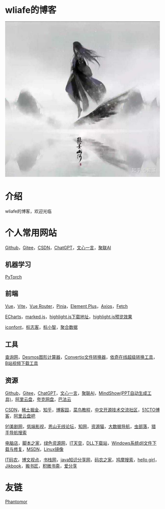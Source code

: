 # wliafe的博客

![wliafe头像](wliafe.jpg)

# 介绍

wliafe的博客，欢迎光临

# 个人常用网站

[Github](https://github.com/)，[Gitee](https://gitee.com/)，[CSDN](https://www.csdn.net/)，[ChatGPT](https://chat.openai.com/)，[文心一言](https://yiyan.baidu.com/)，[聚联AI](https://chat.julianwl.com/)

## 机器学习

[PyTorch](https://pytorch.org/)

## 前端

[Vue](https://cn.vuejs.org/)，[Vite](https://cn.vitejs.dev/)，[Vue Router](https://router.vuejs.org/zh/)，[Pinia](https://pinia.vuejs.org/zh/)，[Element Plus](https://element-plus.gitee.io/zh-CN/)，[Axios](https://www.axios-http.cn/)，[Fetch](https://developer.mozilla.org/zh-CN/docs/Web/API/Fetch_API/Using_Fetch)

[ECharts](https://echarts.apache.org/)，[marked.js](http://www.dagoogle.cn/n/745.html)，[highlight.js下载地址](https://highlightjs.org/)，[highlight.js预览效果](https://highlightjs.org/static/demo/)

[iconfont](https://www.iconfont.cn/)，[标志客](https://www.logomaker.com.cn/)，[标小智](https://www.logosc.cn/logo/favicon)，[聚合数据](https://www.juhe.cn/)

## 工具

[查询网](https://www.ip138.com/)，[Desmos图形计算器](https://www.desmos.com/)，[Convertio文件转换器](https://convertio.co/zh/)，[依奇在线超级转换工具](https://www.wdku.net/)，[B站视频下载工具](https://zhouql.vip/bilibili/)

## 资源

[Github](https://github.com/)，[Gitee](https://gitee.com/)，[ChatGPT](https://chat.openai.com/)，[文心一言](https://yiyan.baidu.com/)，[聚联AI](https://chat.julianwl.com/)，[MindShow(PPT自动生成工具)](https://mindshow.fun/)，[阿里云盘](https://www.aliyundrive.com/)，[夸克网盘](https://pan.quark.cn/)，[巴法云](https://cloud.bemfa.com/)

[CSDN](https://www.csdn.net/)，[稀土掘金](https://juejin.cn/)，[知乎](https://www.zhihu.com/)，[博客园](https://www.cnblogs.com/)，[菜鸟教程](https://www.runoob.com/)，[中文开源技术交流社区](https://www.oschina.net/)，[51CTO博客](https://blog.51cto.com/)，[阿里云盘吧](https://www.alipanba.com/)

[91美剧网](https://91mjw.tv/)，[低端影视](https://ddys.site/)，[恩山无线论坛](https://www.right.com.cn/)，[知网](https://lib.bimuchachong.com/)，[资源猫](https://www.ziyuanm.com/)，[大数据导航](https://hao.199it.com/)，[虫部落](https://search.chongbuluo.com/)，[猎手导航搜索](http://www.lsdhss.com/)

[电脑店](https://u.diannaodian.com/)，[脚本之家](https://www.bookstack.cn/)，[绿色资源网](http://www.downcc.com/)，[IT天空](https://www.itsk.com/)，[DLL下载站](http://www.dllxz.com/)，[Windows系统dll文件下载与修复](https://www.wenjian.net/)，[MSDN](https://msdn.itellyou.cn/)，[Linux镜像](https://mirrors.ustc.edu.cn/help/index.html)

[IT码农](https://tanqingbo.cn/)，[博文视点](http://www.broadview.com.cn/)，[书栈网](https://www.bookstack.cn/)，[java知识分享网](http://www.java1234.com/)，[码农之家](https://www.xz577.com/)，[鸠摩搜索](https://www.jiumodiary.com/)，[hello girl](https://www.jqhtml.com/down/category/resources)，[Jikbook](https://jikbook.com/)，[搬书匠](http://www.banshujiang.cn/)，[积微书斋](https://www.aibooks.cc/)，[爱分享](https://www.ishare1.cn/)

# 友链

[Phantomor](https://phantomor.github.io/)